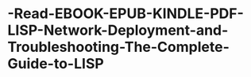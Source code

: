 # -Read-EBOOK-EPUB-KINDLE-PDF-LISP-Network-Deployment-and-Troubleshooting-The-Complete-Guide-to-LISP